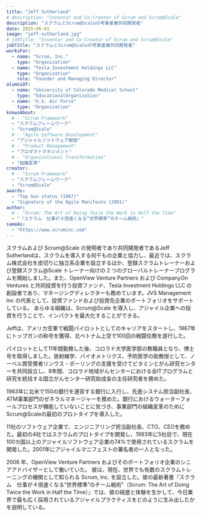 ```yaml
---
title: "Jeff Sutherland"
# description: "Inventor and Co-Creator of Scrum and Scrum@Scale"
description: "スクラムとScrum@Scaleの考案者兼共同開発者"
date: 2025-06-01
image: "jeff-sutherland.jpg"
# jobTitle: "Inventor and Co-Creator of Scrum and Scrum@Scale"
jobTitle: "スクラムとScrum@Scaleの考案者兼共同開発者"
worksFor:
  - name: "Scrum, Inc."
    type: "Organization"
  - name: "Tesla Investment Holdings LLC"
    type: "Organization"
    role: "Founder and Managing Director"
alumniOf:
  - name: "University of Colorado Medical School"
    type: "EducationalOrganization"
  - name: "U.S. Air Force"
    type: "Organization"
knowsAbout:
  # - "Scrum Framework"
  - "スクラムフレームワーク"
  - "Scrum@Scale"
  # - "Agile Software Development"
  - "アジャイルソフトウェア開発"
  # - "Product Management"
  - "プロダクトマネジメント"
  # - "Organizational Transformation"
  - "組織変革"
creator:
  # - "Scrum Framework"
  - "スクラムフレームワーク"
  - "Scrum@Scale"
awards:
  - "Top Gun status (1967)"
  - "Signatory of the Agile Manifesto (2001)"
author:
  # - "Scrum: The Art of Doing Twice the Work in Half the Time"
  - "『スクラム　仕事が４倍速くなる“世界標準”のチーム戦術』"
sameAs:
  - "https://www.scruminc.com"
---
```


<!-- Jeff Sutherland, the inventor and Co-Creator of Scrum and Scrum@Scale has worked with thousands of companies deploying Scrum and recently launched two global trainer programs for Registered Scrum Trainers and Registered Scrum@Scale Trainers in addition to creating independent companies starting with Scrum Inc Japan. He is Founder and Managing Director of Tesla Investment Holdings LLC which is an investment fund that coinvests with OpenView Venture Partners and CompanyOn Ventures. As President of JVS Management Inc he supports the investment fund and portfolio of companies. All organizations maximize impact by implementing Scrum@Scale and investing in agile companies. -->
スクラムおよび Scrum@Scale の発明者であり共同開発者であるJeff Sutherlandは、スクラムを導入する何千もの企業と協力し、最近では、スクラム株式会社を皮切りに独立系企業を設立するほか、登録スクラムトレーナーおよび登録スクラム@Scale トレーナー向けの 2 つのグローバルトレーナープログラムを開始しました。また、OpenView Venture Partners および CompanyOn Ventures と共同投資を行う投資ファンド、Tesla Investment Holdings LLC の創設者であり、マネージングディレクターも務めています。JVS Management Inc の代表として、投資ファンドおよび投資先企業のポートフォリオをサポートしている。 あらゆる組織は、Scrum@Scale を導入し、アジャイル企業への投資を行うことで、インパクトを最大化することができる。

<!-- Jeff started his career as a fighter pilot in the U.S. Air Force where he achieved Top Gun status in 1967 and flew 100 combat missions over North Vietnam. -->
Jeffは、アメリカ空軍で戦闘パイロットとしてのキャリアをスタートし、1967年にトップガンの称号を獲得、北ベトナム上空で100回の戦闘任務を遂行した。

<!-- After 11 years as a pilot, he joined the faculty of the University of Colorado Medical School where he received his Doctoral degree. As Asst. Prof.of Radiology, Biometrics, and Preventive Medicine he co-founded the Center for Vitamins and Cancer Research under the sponsorship of Nobel Laureate Linus Pauling and for eight years was the Principle Investigator of a National Cancer Center research grant that ran all IT programs and research for the Colorado Regional Cancer Center. -->
パイロットとして11年間勤務した後、コロラド大学医学部の教職員となり、博士号を取得しました。放射線学、バイオメトリクス、予防医学の助教授として、ノーベル賞受賞者リンウス・ポーリングの支援を受けてビタミンとがん研究センターを共同設立し、8年間、コロラド地域がんセンターにおける全ITプログラムと研究を統括する国立がんセンター研究助成金の主任研究者を務めた。

<!-- In 1983 he joined a banking company that operated 150 banks throughout North America where he was VP of Advanced Systems and General Manager of their ATM Business Unit. Noticing that waterfall processes at the bank were not working, he implemented the first prototype of Scrum@Scale for organizational transformation of a business unit. -->
1983年に北米で150の銀行を運営する銀行に入行し、先進システム担当副社長、ATM事業部門のゼネラルマネージャーを務めた。銀行におけるウォーターフォールプロセスが機能していないことに気づき、事業部門の組織変革のためにScrum@Scaleの最初のプロトタイプを導入した。

<!-- He has been VP of Engineering and CTO or CEO of eleven software companies. In the first four companies he prototyped Scrum and in 1993 in the fifth company created Scrum as we now see it used in 74% of Agile software companies in over 100 countries. He was a signatory of the Agile Manifesto in 2001. -->
11社のソフトウェア企業で、エンジニアリング担当副社長、CTO、CEOを務めた。最初の4社ではスクラムのプロトタイプを開発し、1993年に5社目で、現在100カ国以上のアジャイルソフトウェア企業の74%で使用されているスクラムを開発した。2001年にアジャイルマニフェストの署名者の一人となった。

<!-- In 2006, working as Senior Advisor to OpenView Venture Partners and their portfolio companies, Sutherland established his own company, Scrum, Inc. now recognized as the premiere source of Scrum Training in the world. His latest book, Scrum: The Art of Doing Twice the Work in Half the Time," describes how he used his background and experience to create the most widely used Agile practice in industry today. -->
2006 年、OpenView Venture Partners およびそのポートフォリオ企業のシニアアドバイザーとして働いていた。 彼は、現在、世界でも有数のスクラムトレーニングの機関として知られる Scrum, Inc. を設立した。彼の最新著書『スクラム　仕事が４倍速くなる“世界標準”のチーム戦術"（Scrum: The Art of Doing Twice the Work in Half the Time）』では、彼の経歴と体験を生かして、今日業界で最も広く採用されているアジャイルプラクティスをどのように生み出したかを説明している。
